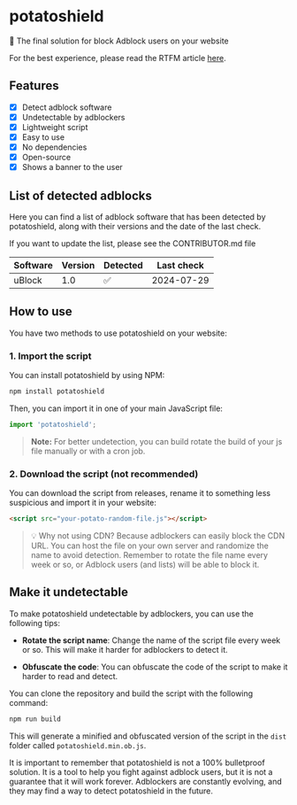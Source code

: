 # potatoshield
🥔 The final solution for block Adblock users on your website

For the best experience, please read the RTFM article [here](...).

## Features
- [x] Detect adblock software
- [x] Undetectable by adblockers
- [x] Lightweight script
- [x] Easy to use
- [x] No dependencies
- [x] Open-source
- [x] Shows a banner to the user

## List of detected adblocks

Here you can find a list of adblock software that has been detected by potatoshield, along with their versions and the date of the last check.

If you want to update the list, please see the CONTRIBUTOR.md file

| Software | Version | Detected | Last check         |
|---------|----------|----------|--------------------|
| uBlock  | 1.0      | ✅       | 2024-07-29         |

## How to use

You have two methods to use potatoshield on your website:

### 1. Import the script

You can install potatoshield by using NPM:

```bash
npm install potatoshield
```

Then, you can import it in one of your main JavaScript file:

```javascript
import 'potatoshield';
```

> **Note:** For better undetection, you can build rotate the build of your js file manually or with a cron job.

### 2. Download the script (not recommended)

You can download the script from releases, rename it to something less suspicious and import it in your website:

```html
<script src="your-potato-random-file.js"></script>
```

> 💡 Why not using CDN? Because adblockers can easily block the CDN URL. You can host the file on your own server and randomize the name to avoid detection. Remember to rotate the file name every week or so, or Adblock users (and lists) will be able to block it.

## Make it undetectable

To make potatoshield undetectable by adblockers, you can use the following tips:

- **Rotate the script name**: Change the name of the script file every week or so. This will make it harder for adblockers to detect it.

- **Obfuscate the code**: You can obfuscate the code of the script to make it harder to read and detect.

You can clone the repository and build the script with the following command:

```bash
npm run build
```

This will generate a minified and obfuscated version of the script in the `dist` folder called `potatoshield.min.ob.js`.

It is important to remember that potatoshield is not a 100% bulletproof solution. It is a tool to help you fight against adblock users, but it is not a guarantee that it will work forever. Adblockers are constantly evolving, and they may find a way to detect potatoshield in the future.


